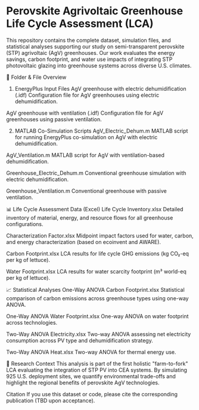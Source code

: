 # Perovskite Agrivoltaic Greenhouse Life Cycle Assessment (LCA)
This repository contains the complete dataset, simulation files, and statistical analyses supporting our study on semi-transparent perovskite (STP) agrivoltaic (AgV) greenhouses. Our work evaluates the energy savings, carbon footprint, and water use impacts of integrating STP photovoltaic glazing into greenhouse systems across diverse U.S. climates.

🔧 Folder & File Overview
1. EnergyPlus Input Files
AgV greenhouse with electric dehumidification (.idf)
Configuration file for AgV greenhouses using electric dehumidification.

AgV greenhouse with ventilation (.idf)
Configuration file for AgV greenhouses using passive ventilation.

2. MATLAB Co-Simulation Scripts
AgV_Electric_Dehum.m
MATLAB script for running EnergyPlus co-simulation on AgV with electric dehumidification.

AgV_Ventilation.m
MATLAB script for AgV with ventilation-based dehumidification.

Greenhouse_Electric_Dehum.m
Conventional greenhouse simulation with electric dehumidification.

Greenhouse_Ventilation.m
Conventional greenhouse with passive ventilation.

📊 Life Cycle Assessment Data (Excel)
Life Cycle Inventory.xlsx
Detailed inventory of material, energy, and resource flows for all greenhouse configurations.

Characterization Factor.xlsx
Midpoint impact factors used for water, carbon, and energy characterization (based on ecoinvent and AWARE).

Carbon Footprint.xlsx
LCA results for life cycle GHG emissions (kg CO₂-eq per kg of lettuce).

Water Footprint.xlsx
LCA results for water scarcity footprint (m³ world-eq per kg of lettuce).

📈 Statistical Analyses
One-Way ANOVA Carbon Footprint.xlsx
Statistical comparison of carbon emissions across greenhouse types using one-way ANOVA.

One-Way ANOVA Water Footprint.xlsx
One-way ANOVA on water footprint across technologies.

Two-Way ANOVA Electricity.xlsx
Two-way ANOVA assessing net electricity consumption across PV type and dehumidification strategy.

Two-Way ANOVA Heat.xlsx
Two-way ANOVA for thermal energy use.

🔬 Research Context
This analysis is part of the first holistic "farm-to-fork" LCA evaluating the integration of STP PV into CEA systems. By simulating 925 U.S. deployment sites, we quantify environmental trade-offs and highlight the regional benefits of perovskite AgV technologies.

Citation
If you use this dataset or code, please cite the corresponding publication (TBD upon acceptance).


